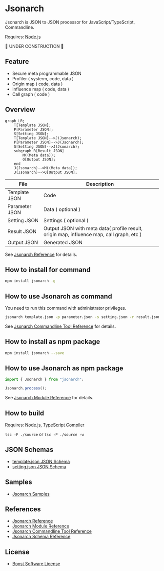 # Jsonarch

Jsonarch is JSON to JSON processor for JavaScript/TypeScript, Commandline.

Requires: [Node.js](https://nodejs.org/)

🚧 UNDER CONSTRUCTION 🚧

## Feature

- Secure meta programmable JSON
- Profiler ( systerm, code, data )
- Origin map ( code, data )
- Influence map ( code, data )
- Call graph ( code )

## Overview

```mermaid
graph LR;
    T[Template JSON];
    P[Parameter JSON];
    S[Setting JSON];
    T[Template JSON]-->J(Jsonarch);
    P[Parameter JSON]-->J(Jsonarch);
    S[Setting JSON]-->J(Jsonarch);
    subgraph R[Result JSON]
        M((Meta data));
        O[Output JSON];
    end
    J(Jsonarch)-->M((Meta data));
    J(Jsonarch)-->O[Output JSON];
```

|File|Description|
|---|---|
|Template JSON|Code|
|Parameter JSON|Data ( optional )|
|Setting JSON|Settings ( optional )|
|Result JSON|Output JSON with meta data( profile result, origin map, influence map, call graph, etc )|
|Output JSON|Generated JSON|

See [Jsonarch Reference](./document/reference.md) for details.

## How to install for command

```sh
npm install jsonarch -g
```

## How to use Jsonarch as command

You need to run this command with administrator privileges.

```sh
jsonarch template.json -p parameter.json -s setting.json -r result.json -o output.json
```

See [Jsonarch Commandline Tool Reference](./document/commandline.md) for details.

## How to install as npm package

```sh
npm install jsonarch --save
```

## How to use Jsonarch as npm package

```ts
import { Jsonarch } from "jsonarch";

Jsonarch.process();
```

See [Jsonarch Module Reference](./document/module.md) for details.

## How to build

Requires: [Node.js](https://nodejs.org/), [TypeScript Compiler](https://www.npmjs.com/package/typescript)

`tsc -P ./source` or `tsc -P ./source -w`

## JSON Schemas

- [template.json JSON Schema](./json-schema/template-json-schema.json)
- [setting.json JSON Schema](./json-schema/setting-json-schema.json)

## Samples

- [Jsonarch Samples](./sample/index.md)

## References

- [Jsonarch Reference](./document/reference.md)
- [Jsonarch Module Reference](./document/module.md)
- [Jsonarch Commandline Tool Reference](./document/commandline.md)
- [Jsonarch Schema Reference](./document/schema.md)

## License

- [Boost Software License](LICENSE_1_0.txt)
